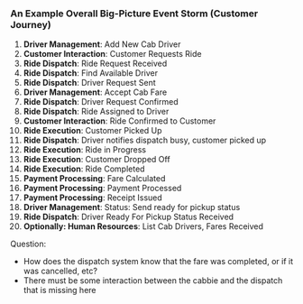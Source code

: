 ### An Example Overall Big-Picture Event Storm (Customer Journey)

1. **Driver Management**: Add New Cab Driver
2. **Customer Interaction**: Customer Requests Ride
3. **Ride Dispatch**: Ride Request Received
4. **Ride Dispatch**: Find Available Driver
5. **Ride Dispatch**: Driver Request Sent
6. **Driver Management**: Accept Cab Fare
7. **Ride Dispatch**: Driver Request Confirmed
8. **Ride Dispatch**: Ride Assigned to Driver
9. **Customer Interaction**: Ride Confirmed to Customer
10. **Ride Execution**: Customer Picked Up
11. **Ride Dispatch**: Driver notifies dispatch busy, customer picked up
12. **Ride Execution**: Ride in Progress
13. **Ride Execution**: Customer Dropped Off
14. **Ride Execution**: Ride Completed
15. **Payment Processing**: Fare Calculated
16. **Payment Processing**: Payment Processed
17. **Payment Processing**: Receipt Issued
18. **Driver Management**: Status: Send ready for pickup status
19. **Ride Dispatch**: Driver Ready For Pickup Status Received
20. **Optionally: Human Resources**: List Cab Drivers, Fares Received

Question:
* How does the dispatch system know that the fare was completed, or if it was cancelled, etc?
* There must be some interaction between the cabbie and the dispatch that is missing here